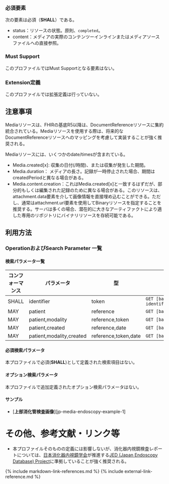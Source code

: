 
### 必須要素

次の要素は必須（**SHALL**）である。

- status：リソースの状態。原則、`completed`。
- content：メディアの実際のコンテンツーインラインまたはメディアソースファイルへの直接参照。

### Must Support
このプロファイルではMust Supportとなる要素はない。

### Extension定義
このプロファイルでは拡張定義は行っていない。

## 注意事項

Mediaリソースは、FHIRの基底R5以降は、DocumentReferenceリソースに集約統合されている。Mediaリソースを使用する際は、将来的なDocumentReferenceリソースへのマッピングを考慮して実装することが強く推奨される。

Mediaリソースには、いくつかのdate/timesが含まれている。

- Media.created[x]: 収集の日付(/時間)、または収集が発生した期間。
- Media.duration： メディアの長さ。記録が一時停止された場合、期間はcreatedPeriodと異なる場合がある。
- Media.content.creation：これはMedia.created[x]と一致するはずだが、部分的もしくは編集された記録のために異なる場合がある。このリソースは、attachment.data要素を介して画像情報を直接埋め込むことができる。ただし、通常はattachment.url要素を使用してBinaryリソースを指定することを推奨する。サーバは多くの場合、潜在的に大きなアーティファクトにより適した専用のリポジトリにバイナリリソースを存続可能である。

## 利用方法

### OperationおよびSearch Parameter 一覧

#### 検索パラメータ一覧

| コンフォーマンス | パラメータ    | 型     | 例                                                           |
| ---------------- | ------------- | ------ | ------------------------------------------------------------ |
| SHALL | identifier | token | `GET [base]/media?identifier=urn:oid:2.16.124.999999.9999.1154777499.30246.19789.3503430045` |
| MAY | patient | reference | `GET [base]/media?patient=123` |
| MAY | patient,modality | reference,token | `GET [base]/media?patient=123&modality=ES` |
| MAY | patient,created | reference,date | `GET [base]/media?patient=123&created=eq2021-06-25` |
| MAY | patient,modality,created | reference,token,date  | `GET [base]/media?patient=123&modality=ES&created=eq2021-06-25` |

#### 必須検索パラメータ

本プロファイルで必須(**SHALL**)として定義された検索項目はない。

#### オプション検索パラメータ

本プロファイルで追加定義されたオプション検索パラメータはない。

#### サンプル

* [**上部消化管検査画像**][jp-media-endoscopy-example-1]

# その他、参考文献・リンク等

* 本プロファイルそのものの定義には影響しないが、消化器内視鏡検査レポートについては、[日本消化器内視鏡学会](https://jges.net/)が推進する[JED (Japan Endoscopy Database) Project](https://jedproject.jges.net/)に準拠していることが強く推奨される。 

{% include markdown-link-references.md %}
{% include external-link-reference.md %}

